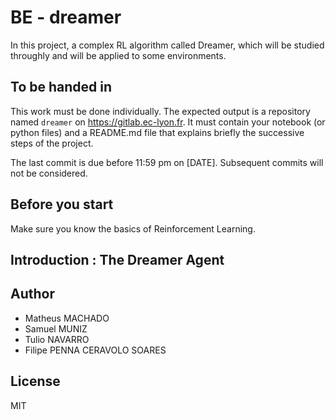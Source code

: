 # BE - dreamer

In this project, a complex RL algorithm called Dreamer, which will be studied throughly and will be applied to some environments.

## To be handed in

This work must be done individually. The expected output is a repository named `dreamer` on https://gitlab.ec-lyon.fr. It must contain your notebook (or python files) and a README.md file that explains briefly the successive steps of the project. 

The last commit is due before 11:59 pm on [DATE]. Subsequent commits will not be considered.

## Before you start

Make sure you know the basics of Reinforcement Learning.

## Introduction : The Dreamer Agent



## Author 
- Matheus MACHADO
- Samuel MUNIZ
- Tulio NAVARRO
- Filipe PENNA CERAVOLO SOARES

## License
MIT 